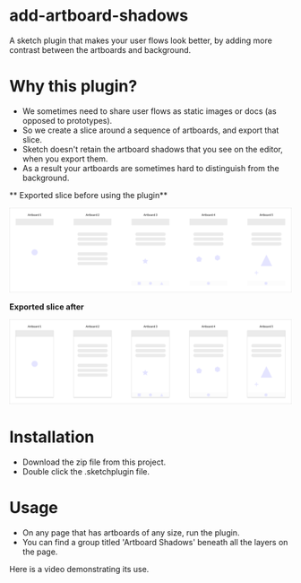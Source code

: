 # add-artboard-shadows
A sketch plugin that makes your user flows look better, by adding more contrast between the artboards and background.

# Why this plugin?
- We sometimes need to share user flows as static images or docs (as opposed to prototypes).
- So we create a slice around a sequence of artboards, and export that slice.
- Sketch doesn't retain the artboard shadows that you see on the editor, when you export them.
- As a result your artboards are sometimes hard to distinguish from the background.


** Exported slice before using the plugin**

![Alt text](screenshots/exported-slice-before.png)

**Exported slice after**

![Alt text](screenshots/exported-slice-after.png)

# Installation
- Download the zip file from this project.
- Double click the .sketchplugin file.

# Usage
- On any page that has artboards of any size, run the plugin.
- You can find a group titled 'Artboard Shadows' beneath all the layers on the page.

Here is a video demonstrating its use.
